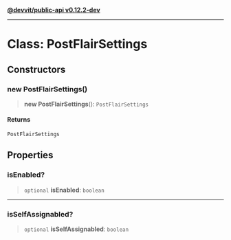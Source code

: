[**@devvit/public-api v0.12.2-dev**](../../README.md)

---

# Class: PostFlairSettings

## Constructors

<a id="constructor"></a>

### new PostFlairSettings()

> **new PostFlairSettings**(): `PostFlairSettings`

#### Returns

`PostFlairSettings`

## Properties

<a id="isenabled"></a>

### isEnabled?

> `optional` **isEnabled**: `boolean`

---

<a id="isselfassignabled"></a>

### isSelfAssignabled?

> `optional` **isSelfAssignabled**: `boolean`
